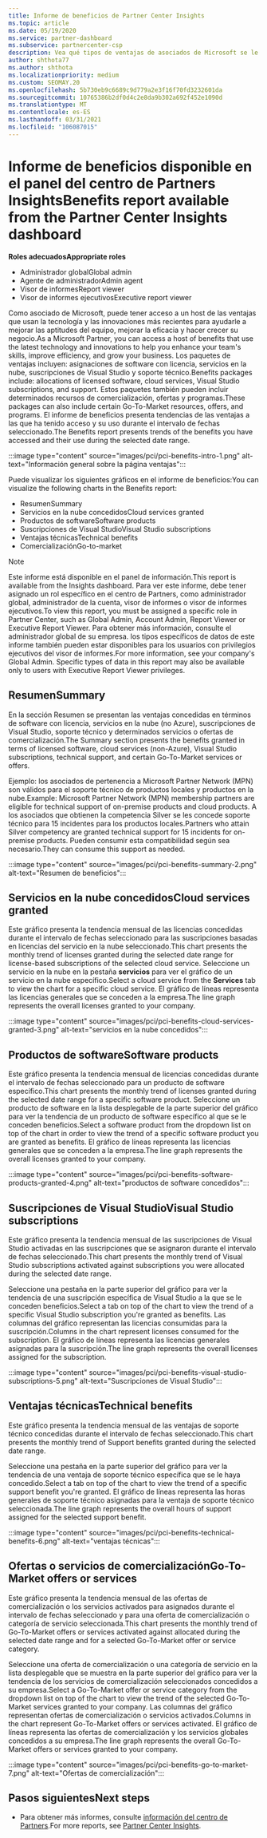 ```yaml
---
title: Informe de beneficios de Partner Center Insights
ms.topic: article
ms.date: 05/19/2020
ms.service: partner-dashboard
ms.subservice: partnercenter-csp
description: Vea qué tipos de ventajas de asociados de Microsoft se le han concedido para ayudar a aumentar su negocio, mejorar la eficacia y mejorar las aptitudes del equipo.
author: shthota77
ms.author: shthota
ms.localizationpriority: medium
ms.custom: SEOMAY.20
ms.openlocfilehash: 5b730eb9c6689c9d779a2e3f16f70fd3232601da
ms.sourcegitcommit: 10765386b2df0d4c2e8da9b302a692f452e1090d
ms.translationtype: MT
ms.contentlocale: es-ES
ms.lasthandoff: 03/31/2021
ms.locfileid: "106087015"
---
```

# <a name="benefits-report-available-from-the-partner-center-insights-dashboard"></a><span data-ttu-id="23b46-103">Informe de beneficios disponible en el panel del centro de Partners Insights</span><span class="sxs-lookup"><span data-stu-id="23b46-103">Benefits report available from the Partner Center Insights dashboard</span></span>

<span data-ttu-id="23b46-104">**Roles adecuados**</span><span class="sxs-lookup"><span data-stu-id="23b46-104">**Appropriate roles**</span></span>

- <span data-ttu-id="23b46-105">Administrador global</span><span class="sxs-lookup"><span data-stu-id="23b46-105">Global admin</span></span>
- <span data-ttu-id="23b46-106">Agente de administrador</span><span class="sxs-lookup"><span data-stu-id="23b46-106">Admin agent</span></span>
- <span data-ttu-id="23b46-107">Visor de informes</span><span class="sxs-lookup"><span data-stu-id="23b46-107">Report viewer</span></span>
- <span data-ttu-id="23b46-108">Visor de informes ejecutivos</span><span class="sxs-lookup"><span data-stu-id="23b46-108">Executive report viewer</span></span>

<span data-ttu-id="23b46-109">Como asociado de Microsoft, puede tener acceso a un host de las ventajas que usan la tecnología y las innovaciones más recientes para ayudarle a mejorar las aptitudes del equipo, mejorar la eficacia y hacer crecer su negocio.</span><span class="sxs-lookup"><span data-stu-id="23b46-109">As a Microsoft Partner, you can access a host of benefits that use the latest technology and innovations to help you enhance your team's skills, improve efficiency, and grow your business.</span></span> <span data-ttu-id="23b46-110">Los paquetes de ventajas incluyen: asignaciones de software con licencia, servicios en la nube, suscripciones de Visual Studio y soporte técnico.</span><span class="sxs-lookup"><span data-stu-id="23b46-110">Benefits packages include: allocations of licensed software, cloud services, Visual Studio subscriptions, and support.</span></span> <span data-ttu-id="23b46-111">Estos paquetes también pueden incluir determinados recursos de comercialización, ofertas y programas.</span><span class="sxs-lookup"><span data-stu-id="23b46-111">These packages can also include certain Go-To-Market resources, offers, and programs.</span></span> <span data-ttu-id="23b46-112">El informe de beneficios presenta tendencias de las ventajas a las que ha tenido acceso y su uso durante el intervalo de fechas seleccionado.</span><span class="sxs-lookup"><span data-stu-id="23b46-112">The Benefits report presents trends of the benefits you have accessed and their use during the selected date range.</span></span>

:::image type="content" source="images/pci/pci-benefits-intro-1.png" alt-text="Información general sobre la página ventajas":::

<span data-ttu-id="23b46-114">Puede visualizar los siguientes gráficos en el informe de beneficios:</span><span class="sxs-lookup"><span data-stu-id="23b46-114">You can visualize the following charts in the Benefits report:</span></span>

- <span data-ttu-id="23b46-115">Resumen</span><span class="sxs-lookup"><span data-stu-id="23b46-115">Summary</span></span>
- <span data-ttu-id="23b46-116">Servicios en la nube concedidos</span><span class="sxs-lookup"><span data-stu-id="23b46-116">Cloud services granted</span></span>
- <span data-ttu-id="23b46-117">Productos de software</span><span class="sxs-lookup"><span data-stu-id="23b46-117">Software products</span></span>
- <span data-ttu-id="23b46-118">Suscripciones de Visual Studio</span><span class="sxs-lookup"><span data-stu-id="23b46-118">Visual Studio subscriptions</span></span>
- <span data-ttu-id="23b46-119">Ventajas técnicas</span><span class="sxs-lookup"><span data-stu-id="23b46-119">Technical benefits</span></span>
- <span data-ttu-id="23b46-120">Comercialización</span><span class="sxs-lookup"><span data-stu-id="23b46-120">Go-to-market</span></span>

 > [!NOTE]
 > <span data-ttu-id="23b46-121">Este informe está disponible en el panel de información.</span><span class="sxs-lookup"><span data-stu-id="23b46-121">This report is available from the Insights dashboard.</span></span> <span data-ttu-id="23b46-122">Para ver este informe, debe tener asignado un rol específico en el centro de Partners, como administrador global, administrador de la cuenta, visor de informes o visor de informes ejecutivos.</span><span class="sxs-lookup"><span data-stu-id="23b46-122">To view this report, you must be assigned a specific role in Partner Center, such as Global Admin, Account Admin, Report Viewer or Executive Report Viewer.</span></span> <span data-ttu-id="23b46-123">Para obtener más información, consulte el administrador global de su empresa. los tipos específicos de datos de este informe también pueden estar disponibles para los usuarios con privilegios ejecutivos del visor de informes.</span><span class="sxs-lookup"><span data-stu-id="23b46-123">For more information, see your company's Global Admin. Specific types of data in this report may also be available only to users with Executive Report Viewer privileges.</span></span>

## <a name="summary"></a><span data-ttu-id="23b46-124">Resumen</span><span class="sxs-lookup"><span data-stu-id="23b46-124">Summary</span></span>

<span data-ttu-id="23b46-125">En la sección Resumen se presentan las ventajas concedidas en términos de software con licencia, servicios en la nube (no Azure), suscripciones de Visual Studio, soporte técnico y determinados servicios o ofertas de comercialización.</span><span class="sxs-lookup"><span data-stu-id="23b46-125">The Summary section presents the benefits granted in terms of licensed software, cloud services (non-Azure), Visual Studio subscriptions, technical support, and certain Go-To-Market services or offers.</span></span>

<span data-ttu-id="23b46-126">Ejemplo: los asociados de pertenencia a Microsoft Partner Network (MPN) son válidos para el soporte técnico de productos locales y productos en la nube.</span><span class="sxs-lookup"><span data-stu-id="23b46-126">Example: Microsoft Partner Network (MPN) membership partners are eligible for technical support of on-premise products and cloud products.</span></span> <span data-ttu-id="23b46-127">A los asociados que obtienen la competencia Silver se les concede soporte técnico para 15 incidentes para los productos locales.</span><span class="sxs-lookup"><span data-stu-id="23b46-127">Partners who attain Silver competency are granted technical support for 15 incidents for on-premise products.</span></span> <span data-ttu-id="23b46-128">Pueden consumir esta compatibilidad según sea necesario.</span><span class="sxs-lookup"><span data-stu-id="23b46-128">They can consume this support as needed.</span></span> 

:::image type="content" source="images/pci/pci-benefits-summary-2.png" alt-text="Resumen de beneficios":::

## <a name="cloud-services-granted"></a><span data-ttu-id="23b46-130">Servicios en la nube concedidos</span><span class="sxs-lookup"><span data-stu-id="23b46-130">Cloud services granted</span></span>

<span data-ttu-id="23b46-131">Este gráfico presenta la tendencia mensual de las licencias concedidas durante el intervalo de fechas seleccionado para las suscripciones basadas en licencias del servicio en la nube seleccionado.</span><span class="sxs-lookup"><span data-stu-id="23b46-131">This chart presents the monthly trend of licenses granted during the selected date range for license-based subscriptions of the selected cloud service.</span></span>
<span data-ttu-id="23b46-132">Seleccione un servicio en la nube en la pestaña **servicios** para ver el gráfico de un servicio en la nube específico.</span><span class="sxs-lookup"><span data-stu-id="23b46-132">Select a cloud service from the **Services** tab to view the chart for a specific cloud service.</span></span> <span data-ttu-id="23b46-133">El gráfico de líneas representa las licencias generales que se conceden a la empresa.</span><span class="sxs-lookup"><span data-stu-id="23b46-133">The line graph represents the overall licenses granted to your company.</span></span>

:::image type="content" source="images/pci/pci-benefits-cloud-services-granted-3.png" alt-text="servicios en la nube concedidos":::

## <a name="software-products"></a><span data-ttu-id="23b46-135">Productos de software</span><span class="sxs-lookup"><span data-stu-id="23b46-135">Software products</span></span>

<span data-ttu-id="23b46-136">Este gráfico presenta la tendencia mensual de licencias concedidas durante el intervalo de fechas seleccionado para un producto de software específico.</span><span class="sxs-lookup"><span data-stu-id="23b46-136">This chart presents the monthly trend of licenses granted during the selected date range for a specific software product.</span></span> <span data-ttu-id="23b46-137">Seleccione un producto de software en la lista desplegable de la parte superior del gráfico para ver la tendencia de un producto de software específico al que se le conceden beneficios.</span><span class="sxs-lookup"><span data-stu-id="23b46-137">Select a software product from the dropdown list on top of the chart in order to view the trend of a specific software product you are granted as benefits.</span></span> <span data-ttu-id="23b46-138">El gráfico de líneas representa las licencias generales que se conceden a la empresa.</span><span class="sxs-lookup"><span data-stu-id="23b46-138">The line graph represents the overall licenses granted to your company.</span></span>

:::image type="content" source="images/pci/pci-benefits-software-products-granted-4.png" alt-text="productos de software concedidos":::

## <a name="visual-studio-subscriptions"></a><span data-ttu-id="23b46-140">Suscripciones de Visual Studio</span><span class="sxs-lookup"><span data-stu-id="23b46-140">Visual Studio subscriptions</span></span>

<span data-ttu-id="23b46-141">Este gráfico presenta la tendencia mensual de las suscripciones de Visual Studio activadas en las suscripciones que se asignaron durante el intervalo de fechas seleccionado.</span><span class="sxs-lookup"><span data-stu-id="23b46-141">This chart presents the monthly trend of Visual Studio subscriptions activated against subscriptions you were allocated during the selected date range.</span></span>

<span data-ttu-id="23b46-142">Seleccione una pestaña en la parte superior del gráfico para ver la tendencia de una suscripción específica de Visual Studio a la que se le conceden beneficios.</span><span class="sxs-lookup"><span data-stu-id="23b46-142">Select a tab on top of the chart to view the trend of a specific Visual Studio subscription you're granted as benefits.</span></span> <span data-ttu-id="23b46-143">Las columnas del gráfico representan las licencias consumidas para la suscripción.</span><span class="sxs-lookup"><span data-stu-id="23b46-143">Columns in the chart represent licenses consumed for the subscription.</span></span> <span data-ttu-id="23b46-144">El gráfico de líneas representa las licencias generales asignadas para la suscripción.</span><span class="sxs-lookup"><span data-stu-id="23b46-144">The line graph represents the overall licenses assigned for the subscription.</span></span>

:::image type="content" source="images/pci/pci-benefits-visual-studio-subscriptions-5.png" alt-text="Suscripciones de Visual Studio":::

## <a name="technical-benefits"></a><span data-ttu-id="23b46-146">Ventajas técnicas</span><span class="sxs-lookup"><span data-stu-id="23b46-146">Technical benefits</span></span>

<span data-ttu-id="23b46-147">Este gráfico presenta la tendencia mensual de las ventajas de soporte técnico concedidas durante el intervalo de fechas seleccionado.</span><span class="sxs-lookup"><span data-stu-id="23b46-147">This chart presents the monthly trend of Support benefits granted during the selected date range.</span></span>

<span data-ttu-id="23b46-148">Seleccione una pestaña en la parte superior del gráfico para ver la tendencia de una ventaja de soporte técnico específica que se le haya concedido.</span><span class="sxs-lookup"><span data-stu-id="23b46-148">Select a tab on top of the chart to view the trend of a specific support benefit you're granted.</span></span> <span data-ttu-id="23b46-149">El gráfico de líneas representa las horas generales de soporte técnico asignadas para la ventaja de soporte técnico seleccionada.</span><span class="sxs-lookup"><span data-stu-id="23b46-149">The line graph represents the overall hours of support assigned for the selected support benefit.</span></span>

:::image type="content" source="images/pci/pci-benefits-technical-benefits-6.png" alt-text="ventajas técnicas":::

## <a name="go-to-market-offers-or-services"></a><span data-ttu-id="23b46-151">Ofertas o servicios de comercialización</span><span class="sxs-lookup"><span data-stu-id="23b46-151">Go-To-Market offers or services</span></span>

<span data-ttu-id="23b46-152">Este gráfico presenta la tendencia mensual de las ofertas de comercialización o los servicios activados para asignados durante el intervalo de fechas seleccionado y para una oferta de comercialización o categoría de servicio seleccionada.</span><span class="sxs-lookup"><span data-stu-id="23b46-152">This chart presents the monthly trend of Go-To-Market offers or services activated against allocated during the selected date range and for a selected Go-To-Market offer or service category.</span></span>

<span data-ttu-id="23b46-153">Seleccione una oferta de comercialización o una categoría de servicio en la lista desplegable que se muestra en la parte superior del gráfico para ver la tendencia de los servicios de comercialización seleccionados concedidos a su empresa.</span><span class="sxs-lookup"><span data-stu-id="23b46-153">Select a Go-To-Market offer or service category from the dropdown list on top of the chart to view the trend of the selected Go-To-Market services granted to your company.</span></span> <span data-ttu-id="23b46-154">Las columnas del gráfico representan ofertas de comercialización o servicios activados.</span><span class="sxs-lookup"><span data-stu-id="23b46-154">Columns in the chart represent Go-To-Market offers or services activated.</span></span> <span data-ttu-id="23b46-155">El gráfico de líneas representa las ofertas de comercialización y los servicios globales concedidos a su empresa.</span><span class="sxs-lookup"><span data-stu-id="23b46-155">The line graph represents the overall Go-To-Market offers or services granted to your company.</span></span>

:::image type="content" source="images/pci/pci-benefits-go-to-market-7.png" alt-text="Ofertas de comercialización":::

## <a name="next-steps"></a><span data-ttu-id="23b46-157">Pasos siguientes</span><span class="sxs-lookup"><span data-stu-id="23b46-157">Next steps</span></span>

- <span data-ttu-id="23b46-158">Para obtener más informes, consulte [información del centro de Partners](partner-center-insights.md).</span><span class="sxs-lookup"><span data-stu-id="23b46-158">For more reports, see [Partner Center Insights](partner-center-insights.md).</span></span>
